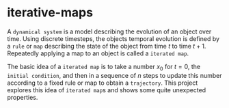 # iterative-maps

A `dynamical system` is a model describing the evolution of an object over time. Using discrete timesteps, the objects temporal evolution is defined by a `rule` or `map` describing the state of the object from time $t$ to time $t+1$. Repeatedly applying a map to an object is called a `iterated map`.

The basic idea of a `iterated map` is to take a number $x_0$ for $t=0$, the `initial condition`, and then in a sequence of $n$ steps to update this number according to a fixed rule or map to obtain a `trajectory`. This project explores this idea of `iterated map`s and shows some quite unexpected properties.

